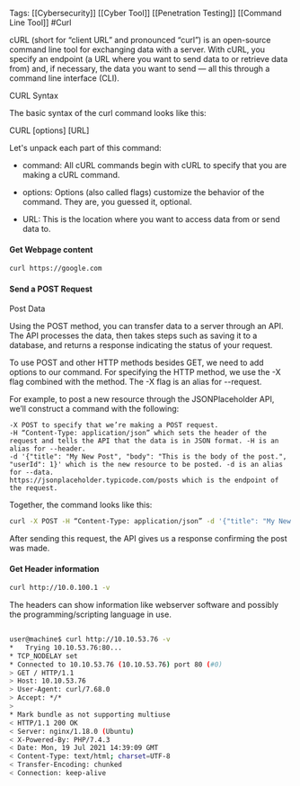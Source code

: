 Tags:  [[Cybersecurity]] [[Cyber Tool]] [[Penetration Testing]] [[Command Line Tool]] #Curl 

cURL (short for “client URL” and pronounced “curl”) is an open-source command line tool for exchanging data with a server. With cURL, you specify an endpoint (a URL where you want to send data to or retrieve data from) and, if necessary, the data you want to send — all this through a command line interface (CLI).

CURL Syntax

The basic syntax of the curl command looks like this:

CURL [options] [URL]

Let's unpack each part of this command:

- command: All cURL commands begin with cURL to specify that you are making a cURL command.

- options: Options (also called flags) customize the behavior of the command. They are, you guessed it, optional.

- URL: This is the location where you want to access data from or send data to.

#### Get Webpage content
```Bash
curl https://google.com
```


#### Send a POST Request

Post Data

Using the POST method, you can transfer data to a server through an API. The API processes the data, then takes steps such as saving it to a database, and returns a response indicating the status of your request.

To use POST and other HTTP methods besides GET, we need to add options to our command. For specifying the HTTP method, we use the -X flag combined with the method. The -X flag is an alias for --request.

For example, to post a new resource through the JSONPlaceholder API, we’ll construct a command with the following:

    -X POST to specify that we’re making a POST request.
    -H “Content-Type: application/json” which sets the header of the request and tells the API that the data is in JSON format. -H is an alias for --header.
    -d '{"title": "My New Post", "body": "This is the body of the post.", "userId": 1}' which is the new resource to be posted. -d is an alias for --data.
    https://jsonplaceholder.typicode.com/posts which is the endpoint of the request.

Together, the command looks like this:

```Bash
curl -X POST -H “Content-Type: application/json” -d '{"title": "My New Post", "body": "This is the body of the post.", "userId": 1}' https://jsonplaceholder.typicode.com/posts
```

After sending this request, the API gives us a response confirming the post was made.

#### Get Header information
```Bash
curl http://10.0.100.1 -v
```

The headers can show information like webserver software and possibly the programming/scripting language in use. 

```Bash
           
user@machine$ curl http://10.10.53.76 -v
*   Trying 10.10.53.76:80...
* TCP_NODELAY set
* Connected to 10.10.53.76 (10.10.53.76) port 80 (#0)
> GET / HTTP/1.1
> Host: 10.10.53.76
> User-Agent: curl/7.68.0
> Accept: */*
> 
* Mark bundle as not supporting multiuse
< HTTP/1.1 200 OK
< Server: nginx/1.18.0 (Ubuntu)
< X-Powered-By: PHP/7.4.3
< Date: Mon, 19 Jul 2021 14:39:09 GMT
< Content-Type: text/html; charset=UTF-8
< Transfer-Encoding: chunked
< Connection: keep-alive

        
```
